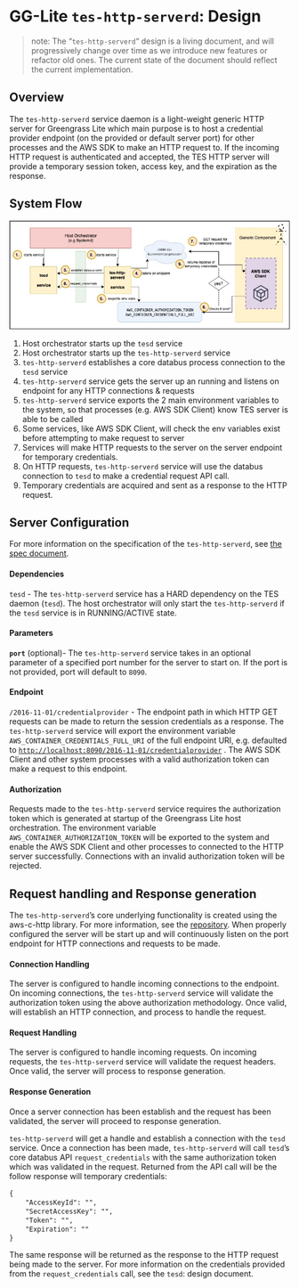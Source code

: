 # GG-Lite `tes-http-serverd`: Design

> note: The “`tes-http-serverd`“ design is a living document, and will
> progressively change over time as we introduce new features or refactor old
> ones. The current state of the document should reflect the current
> implementation.

## Overview

The `tes-http-serverd` service daemon is a light-weight generic HTTP server for
Greengrass Lite which main purpose is to host a credential provider endpoint (on
the provided or default server port) for other processes and the AWS SDK to make
an HTTP request to. If the incoming HTTP request is authenticated and accepted,
the TES HTTP server will provide a temporary session token, access key, and the
expiration as the response.

## System Flow

![image info](./ggl-tes-http-server.jpg)

1. Host orchestrator starts up the `tesd` service
2. Host orchestrator starts up the `tes-http-serverd` service
3. `tes-http-serverd` establishes a core databus process connection to the
   `tesd` service
4. `tes-http-serverd` service gets the server up an running and listens on
   endpoint for any HTTP connections & requests
5. `tes-http-serverd` service exports the 2 main environment variables to the
   system, so that processes (e.g. AWS SDK Client) know TES server is able to be
   called
6. Some services, like AWS SDK Client, will check the env variables exist before
   attempting to make request to server
7. Services will make HTTP requests to the server on the server endpoint for
   temporary credentials.
8. On HTTP requests, `tes-http-serverd` service will use the databus connection
   to `tesd` to make a credential request API call.
9. Temporary credentials are acquired and sent as a response to the HTTP
   request.

## Server Configuration

For more information on the specification of the `tes-http-serverd`, see
[the spec document](https://github.com/aws-greengrass/aws-greengrass-lite/blob/gravel/spec/components/teshttpserverd.md).

#### Dependencies

`tesd` - The `tes-http-serverd` service has a HARD dependency on the TES daemon
(`tesd`). The host orchestrator will only start the `tes-http-serverd` if the
`tesd` service is in RUNNING/ACTIVE state.

#### Parameters

**`port`** (optional)- The `tes-http-serverd` service takes in an optional
parameter of a specified port number for the server to start on. If the port is
not provided, port will default to `8090`.

#### Endpoint

`/2016-11-01/credentialprovider` - The endpoint path in which HTTP GET requests
can be made to return the session credentials as a response. The
`tes-http-serverd` service will export the environment variable
`AWS_CONTAINER_CREDENTIALS_FULL_URI` of the full endpoint URI, e.g. defaulted to
[`http://localhost:8090/2016-11-01/credentialprovider`](http://localhost:8090/2016-11-01/credentialprovider/)
. The AWS SDK Client and other system processes with a valid authorization token
can make a request to this endpoint.

#### Authorization

Requests made to the `tes-http-serverd` service requires the authorization token
which is generated at startup of the Greengrass Lite host orchestration. The
environment variable `AWS_CONTAINER_AUTHORIZATION_TOKEN` will be exported to the
system and enable the AWS SDK Client and other processes to connected to the
HTTP server successfully. Connections with an invalid authorization token will
be rejected.

## Request handling and Response generation

The `tes-http-serverd`’s core underlying functionality is created using the
aws-c-http library. For more information, see the
[repository](https://github.com/awslabs/aws-c-http). When properly configured
the server will be start up and will continuously listen on the port endpoint
for HTTP connections and requests to be made.

#### Connection Handling

The server is configured to handle incoming connections to the endpoint. On
incoming connections, the `tes-http-serverd` service will validate the
authorization token using the above authorization methodology. Once valid, will
establish an HTTP connection, and process to handle the request.

#### Request Handling

The server is configured to handle incoming requests. On incoming requests, the
`tes-http-serverd` service will validate the request headers. Once valid, the
server will process to response generation.

#### Response Generation

Once a server connection has been establish and the request has been validated,
the server will proceed to response generation.

`tes-http-serverd` will get a handle and establish a connection with the `tesd`
service. Once a connection has been made, `tes-http-serverd` will call `tesd`’s
core databus API `request_credentials` with the same authorization token which
was validated in the request. Returned from the API call will be the follow
response will temporary credentials:

```
{
    "AccessKeyId": "",
    "SecretAccessKey": "",
    "Token": "",
    "Expiration": ""
}
```

The same response will be returned as the response to the HTTP request being
made to the server. For more information on the credentials provided from the
`request_credentials` call, see the `tesd`: design document.
